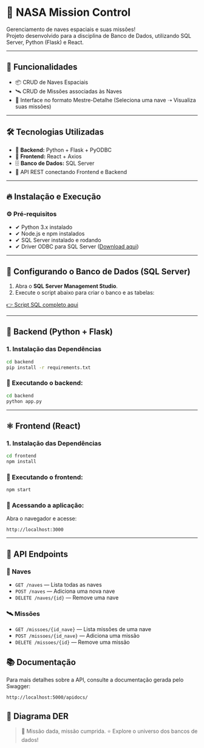 # 🚀 NASA Mission Control

Gerenciamento de naves espaciais e suas missões!  
Projeto desenvolvido para a disciplina de Banco de Dados, utilizando SQL Server, Python (Flask) e React.

---

## 🌌 Funcionalidades

- 📦 CRUD de Naves Espaciais
- 🛰️ CRUD de Missões associadas às Naves
- 🎯 Interface no formato Mestre-Detalhe (Seleciona uma nave ➝ Visualiza suas missões)

---

## 🛠️ Tecnologias Utilizadas

- 🔹 **Backend:** Python + Flask + PyODBC
- 🔸 **Frontend:** React + Axios
- 🗄️ **Banco de Dados:** SQL Server
- 🔗 API REST conectando Frontend e Backend

---

## 🔥 Instalação e Execução

### ⚙️ Pré-requisitos

- ✔ Python 3.x instalado
- ✔ Node.js e npm instalados
- ✔ SQL Server instalado e rodando
- ✔ Driver ODBC para SQL Server ([Download aqui](https://learn.microsoft.com/sql/connect/odbc/download-odbc-driver-for-sql-server))

---

## 📄 Configurando o Banco de Dados (SQL Server)

1. Abra o **SQL Server Management Studio**.
2. Execute o script abaixo para criar o banco e as tabelas:

[👉 Script SQL completo aqui](./database/script.sql)  

---

## 🐍 Backend (Python + Flask)
### 1. Instalação das Dependências

```bash
cd backend
pip install -r requirements.txt
```

### 🔸 Executando o backend:
```bash
cd backend
python app.py
```

---

## ⚛️ Frontend (React)
### 1. Instalação das Dependências

```bash
cd frontend
npm install
```
### 🔸 Executando o frontend:
```bash 
npm start
```
### 🔸 Acessando a aplicação:
Abra o navegador e acesse:
```
http://localhost:3000
```

---

## 🔗 API Endpoints

### 🚀 Naves
- `GET /naves` — Lista todas as naves
- `POST /naves` — Adiciona uma nova nave
- `DELETE /naves/{id}` — Remove uma nave

### 🛰️ Missões
- `GET /missoes/{id_nave}` — Lista missões de uma nave
- `POST /missoes/{id_nave}` — Adiciona uma missão
- `DELETE /missoes/{id}` — Remove uma missão


## 📚 Documentação
Para mais detalhes sobre a API, consulte a documentação gerada pelo Swagger:
```
http://localhost:5000/apidocs/
```

## 📑 Diagrama DER


>🌟 Missão dada, missão cumprida.
>⭐ Explore o universo dos bancos de dados!